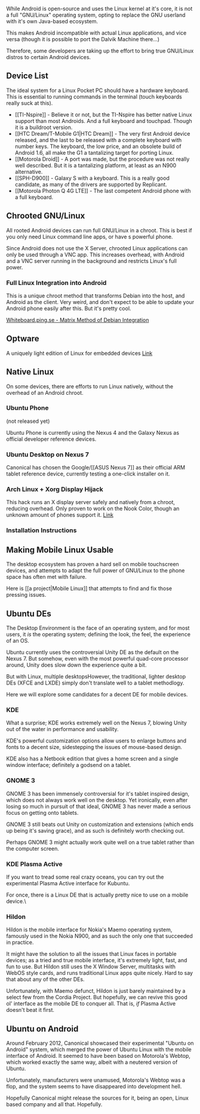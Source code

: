 While Android is open-source and uses the Linux kernel at it's core, it is not a full "GNU/Linux" operating system, opting to replace the GNU userland with it's own Java-based ecosystem.

This makes Android incompatible with actual Linux applications, and vice versa (though it is possible to port the Dalvik Machine there...)

Therefore, some developers are taking up the effort to bring true GNU/Linux distros to certain Android devices.

## Device List

The ideal system for a Linux Pocket PC should have a hardware keyboard. This is essential to running commands in the terminal (touch keyboards really suck at this).

* [[TI-Nspire]] - Believe it or not, but the TI-Nspire has better native Linux support than most Androids. And a full keyboard and touchpad. Though it is a buildroot version.
* [[HTC Dream/T-Mobile G1|HTC Dream]] - The very first Android device released, and the last to be released with a complete keyboard with number keys. The keyboard, the low price, and an obsolete build of Android 1.6, all make the G1 a tantalizing target for porting Linux.
* [[Motorola Droid]] - A port was made, but the procedure was not really well described. But it is a tantalizing platform, at least as an N900 alternative.
* [[SPH-D900]] - Galaxy S with a keyboard. This is a really good candidate, as many of the drivers are supported by Replicant.
* [[Motorola Photon Q 4G LTE]] - The last competent Android phone with a full keyboard.

## Chrooted GNU/Linux

All rooted Android devices can run full GNU/Linux in a chroot. This is best if you only need Linux command line apps, or have s powerful phone.

Since Android does not use the X Server, chrooted Linux applications can only be used through a VNC app. This increases overhead, with Android and a VNC server running in the background and restricts Linux's full power.

### Full Linux Integration into Android

This is a unique chroot method that transforms Debian into the host, and Android as the client. Very weird, and don't expect to be able to update your Android phone easily after this. But it's pretty cool.

[Whiteboard.ping.se - Matrix Method of Debian Integration](http://whiteboard.ping.se/Android/Debian)

## Optware

A uniquely light edition of Linux for embedded devices [Link](https://github.com/pfalcon/optware-android)

## Native Linux

On some devices, there are efforts to run Linux natively, without the overhead of an Android chroot.

### Ubuntu Phone

(not released yet)

Ubuntu Phone is currently using the Nexus 4 and the Galaxy Nexus as official developer reference devices.

### Ubuntu Desktop on Nexus 7

Canonical has chosen the Google/[[ASUS Nexus 7]] as their official ARM tablet reference device, currently testing a one-click installer on it.

### Arch Linux + Xorg Display Hijack

This hack runs an X display server safely and natively from a chroot, reducing overhead. Only proven to work on the Nook Color, though an unknown amount of phones support it. [Link](http://thomaspolasek.blogspot.ca/2012/04/arch-linux-lxde-w-xorg-mouse-keyboard_16.html)

### Installation Instructions

## Making Mobile Linux Usable

The desktop ecosystem has proven a hard sell on mobile touchscreen devices, and attempts to adapt the full power of GNU/Linux to the phone space has often met with failure.

Here is [[a project|Mobile Linux]] that attempts to find and fix those pressing issues.

## Ubuntu DEs

The Desktop Environment is the face of an operating system, and for most users, it *is* the operating system; defining the look, the feel, the experience of an OS.

Ubuntu currently uses the controversial Unity DE as the default on the Nexus 7. But somehow, even with the most powerful quad-core processor around, Unity does slow down the experience quite a bit. 

But with Linux, multiple desktopsHowever, the traditional, lighter desktop DEs (XFCE and LXDE) simply don't translate well to a tablet methodlogy. 

Here we will explore some candidates for a decent DE for mobile devices.

### KDE

What a surprise; KDE works extremely well on the Nexus 7, blowing Unity out of the water in performance and usability.

KDE's powerful customization options allow users to enlarge buttons and fonts to a decent size, sidestepping the issues of mouse-based design.

KDE also has a Netbook edition that gives a home screen and a single window interface; definitely a godsend on a tablet.

### GNOME 3

GNOME 3 has been immensely controversial for it's tablet inspired design, which does not always work well on the desktop. Yet ironically, even after losing so much in pursuit of that ideal, GNOME 3 has never made a serious focus on getting onto tablets.

GNOME 3 still beats out Unity on customization and extensions (which ends up being it's saving grace), and as such is definitely worth checking out.

Perhaps GNOME 3 might actually work quite well on a true tablet rather than the computer screen.

### KDE Plasma Active

If you want to tread some real crazy oceans, you can try out the experimental Plasma Active interface for Kubuntu.

For once, there is a Linux DE that is actually pretty nice to use on a mobile device.\\

### Hildon

Hildon is the mobile interface for Nokia's Maemo operating system, famously used in the Nokia N900, and as such the only one that succeeded in practice.

It might have the solution to all the issues that Linux faces in portable devices; as a tried and true mobile interface, it's extremely light, fast, and fun to use. But Hildon still uses the X Window Server, multitasks with WebOS style cards, and runs traditional Linux apps quite nicely. Hard to say that about any of the other DEs.

Unfortunately, with Maemo defunct, Hildon is just barely maintained by a select few from the Cordia Project. But hopefully, we can revive this good ol' interface as the mobile DE to conquer all. That is, *if* Plasma Active doesn't beat it first.

## Ubuntu on Android

Around February 2012, Canonical showcased their experimental "Ubuntu on Android" system, which merged the power of Ubuntu Linux with the mobile interface of Android. It seemed to have been based on Motorola's Webtop, which worked exactly the same way, albeit with a neutered version of Ubuntu.

Unfortunately, manufacturers were unamused, Motorola's Webtop was a flop, and the system seems to have disappeared into development hell.

Hopefully Canonical might release the sources for it, being an open, Linux based company and all that. Hopefully.